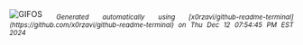 <div align="justify">
<picture>
    <source media="(prefers-color-scheme: dark)" srcset="https://i.ibb.co/Wzqq4z5/output-gif.gif">
    <source media="(prefers-color-scheme: light)" srcset="https://i.ibb.co/Wzqq4z5/output-gif.gif">
    <img alt="GIFOS" src="https://i.ibb.co/Wzqq4z5/output-gif.gif">
</picture>
<sub><i>Generated automatically using [x0rzavi/github-readme-terminal](https://github.com/x0rzavi/github-readme-terminal) on Thu Dec 12 07:54:45 PM EST 2024</i></sub>
</div>

<!--  -->